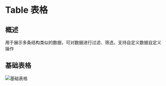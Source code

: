 # Table 表格

## 概述

用于展示多条结构类似的数据，可对数据进行过滤、筛选，支持自定义数据自定义操作

## 基础表格

![基础表格](../img/table/table-base.png ':size=560x240')